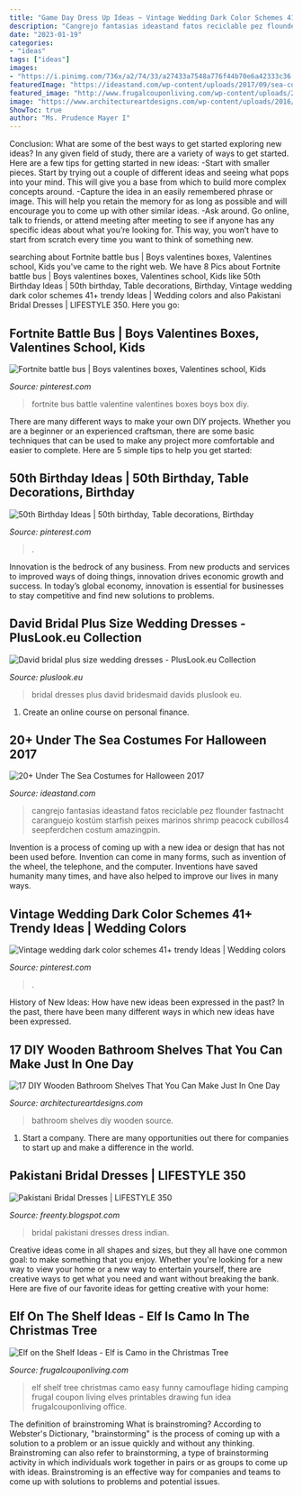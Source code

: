 ```yaml
---
title: "Game Day Dress Up Ideas ~ Vintage Wedding Dark Color Schemes 41+ Trendy Ideas"
description: "Cangrejo fantasias ideastand fatos reciclable pez flounder fastnacht caranguejo kostüm starfish peixes marinos shrimp peacock cubillos4 seepferdchen costum amazingpin"
date: "2023-01-19"
categories:
- "ideas"
tags: ["ideas"]
images:
- "https://i.pinimg.com/736x/a2/74/33/a27433a7548a776f44b70e6a42333c36.jpg"
featuredImage: "https://ideastand.com/wp-content/uploads/2017/09/sea-costume-diy/20-under-the-sea-costumes-costume-diy.jpg"
featured_image: "http://www.frugalcouponliving.com/wp-content/uploads/2014/11/Elf-on-the-shelf-ideas-camo-frugal-coupon-living.jpg"
image: "https://www.architectureartdesigns.com/wp-content/uploads/2016/09/16-12.jpg"
ShowToc: true
author: "Ms. Prudence Mayer I"
---
```



Conclusion: What are some of the best ways to get started exploring new ideas?
In any given field of study, there are a variety of ways to get started. Here are a few tips for getting started in new ideas: 
-Start with smaller pieces. Start by trying out a couple of different ideas and seeing what pops into your mind. This will give you a base from which to build more complex concepts around. 
-Capture the idea in an easily remembered phrase or image. This will help you retain the memory for as long as possible and will encourage you to come up with other similar ideas. 
-Ask around. Go online, talk to friends, or attend meeting after meeting to see if anyone has any specific ideas about what you’re looking for. This way, you won’t have to start from scratch every time you want to think of something new.

	

		
searching about Fortnite battle bus | Boys valentines boxes, Valentines school, Kids you've came to the right web. We have 8 Pics about Fortnite battle bus | Boys valentines boxes, Valentines school, Kids like 50th Birthday Ideas | 50th birthday, Table decorations, Birthday, Vintage wedding dark color schemes 41+ trendy Ideas | Wedding colors and also Pakistani Bridal Dresses | LIFESTYLE 350. Here you go:
		
    
## Fortnite Battle Bus | Boys Valentines Boxes, Valentines School, Kids

<img loading=lazy src="https://i.pinimg.com/736x/a2/74/33/a27433a7548a776f44b70e6a42333c36.jpg" onerror="this.onerror=null;this.src='https://tse2.mm.bing.net/th?id=OIP.36U9XAju-U8WzcJIG8B-AwHaJ3&amp;pid=15.1';" alt="Fortnite battle bus | Boys valentines boxes, Valentines school, Kids">

_Source: pinterest.com_

>fortnite bus battle valentine valentines boxes boys box diy. 

	

There are many different ways to make your own DIY projects. Whether you are a beginner or an experienced craftsman, there are some basic techniques that can be used to make any project more comfortable and easier to complete. Here are 5 simple tips to help you get started:

    
## 50th Birthday Ideas | 50th Birthday, Table Decorations, Birthday

<img loading=lazy src="https://i.pinimg.com/736x/57/62/21/576221774e867fd49bbd2a9f152e68de.jpg" onerror="this.onerror=null;this.src='https://tse3.mm.bing.net/th?id=OIP.0K9vtAi-U_4GZ8sotCAmGAHaJ3&amp;pid=15.1';" alt="50th Birthday Ideas | 50th birthday, Table decorations, Birthday">

_Source: pinterest.com_

>. 

	

Innovation is the bedrock of any business. From new products and services to improved ways of doing things, innovation drives economic growth and success. In today’s global economy, innovation is essential for businesses to stay competitive and find new solutions to problems.

    
## David Bridal Plus Size Wedding Dresses - PlusLook.eu Collection

<img loading=lazy src="https://pluslook.eu/wp-content/uploads/214095.jpg" onerror="this.onerror=null;this.src='https://tse3.mm.bing.net/th?id=OIP.BcimbInkY9nBVBjk1NcrrgHaK4&amp;pid=15.1';" alt="David bridal plus size wedding dresses - PlusLook.eu Collection">

_Source: pluslook.eu_

>bridal dresses plus david bridesmaid davids pluslook eu. 

	

1. Create an online course on personal finance.

    
## 20+ Under The Sea Costumes For Halloween 2017

<img loading=lazy src="https://ideastand.com/wp-content/uploads/2017/09/sea-costume-diy/20-under-the-sea-costumes-costume-diy.jpg" onerror="this.onerror=null;this.src='https://tse3.mm.bing.net/th?id=OIP.HjtZHAVHNzSW72UB1LX2iAHaNd&amp;pid=15.1';" alt="20+ Under The Sea Costumes for Halloween 2017">

_Source: ideastand.com_

>cangrejo fantasias ideastand fatos reciclable pez flounder fastnacht caranguejo kostüm starfish peixes marinos shrimp peacock cubillos4 seepferdchen costum amazingpin. 

	

Invention is a process of coming up with a new idea or design that has not been used before. Invention can come in many forms, such as invention of the wheel, the telephone, and the computer. Inventions have saved humanity many times, and have also helped to improve our lives in many ways.

    
## Vintage Wedding Dark Color Schemes 41+ Trendy Ideas | Wedding Colors

<img loading=lazy src="https://i.pinimg.com/736x/a8/7c/89/a87c892200e29db2bc8534aeab6002b0.jpg" onerror="this.onerror=null;this.src='https://tse3.mm.bing.net/th?id=OIP.7td3sgmDlObDTxlxx0ApFwAAAA&amp;pid=15.1';" alt="Vintage wedding dark color schemes 41+ trendy Ideas | Wedding colors">

_Source: pinterest.com_

>. 

	

History of New Ideas: How have new ideas been expressed in the past?
In the past, there have been many different ways in which new ideas have been expressed.

    
## 17 DIY Wooden Bathroom Shelves That You Can Make Just In One Day

<img loading=lazy src="https://www.architectureartdesigns.com/wp-content/uploads/2016/09/16-12.jpg" onerror="this.onerror=null;this.src='https://tse1.mm.bing.net/th?id=OIP.htypJWaKn7W-wgKgvfb4oQHaJ4&amp;pid=15.1';" alt="17 DIY Wooden Bathroom Shelves That You Can Make Just In One Day">

_Source: architectureartdesigns.com_

>bathroom shelves diy wooden source. 

	

1. Start a company. There are many opportunities out there for companies to start up and make a difference in the world. 

    
## Pakistani Bridal Dresses | LIFESTYLE 350

<img loading=lazy src="http://4.bp.blogspot.com/-Pq5GKFwZ6mo/VCrwxx0hITI/AAAAAAAAJV8/C3-uVy_pBM0/s1600/Pakistan-and-Indian-Bridal-wedding-dress-collection-2013-10.png" onerror="this.onerror=null;this.src='https://tse3.mm.bing.net/th?id=OIP.jQwEFBp498loCaWV6a8p7wHaLl&amp;pid=15.1';" alt="Pakistani Bridal Dresses | LIFESTYLE 350">

_Source: freenty.blogspot.com_

>bridal pakistani dresses dress indian. 

	

Creative ideas come in all shapes and sizes, but they all have one common goal: to make something that you enjoy. Whether you're looking for a new way to view your home or a new way to entertain yourself, there are creative ways to get what you need and want without breaking the bank. Here are five of our favorite ideas for getting creative with your home: 

    
## Elf On The Shelf Ideas - Elf Is Camo In The Christmas Tree

<img loading=lazy src="http://www.frugalcouponliving.com/wp-content/uploads/2014/11/Elf-on-the-shelf-ideas-camo-frugal-coupon-living.jpg" onerror="this.onerror=null;this.src='https://tse2.mm.bing.net/th?id=OIP.7r37pjWjbchiaOhq1IXnjgHaLH&amp;pid=15.1';" alt="Elf on the Shelf Ideas - Elf is Camo in the Christmas Tree">

_Source: frugalcouponliving.com_

>elf shelf tree christmas camo easy funny camouflage hiding camping frugal coupon living elves printables drawing fun idea frugalcouponliving office. 

	

The definition of brainstroming
What is brainstroming? According to Webster's Dictionary, "brainstorming" is the process of coming up with a solution to a problem or an issue quickly and without any thinking. Brainstroming can also refer to brainstorming, a type of brainstorming activity in which individuals work together in pairs or as groups to come up with ideas. Brainstroming is an effective way for companies and teams to come up with solutions to problems and potential issues.

